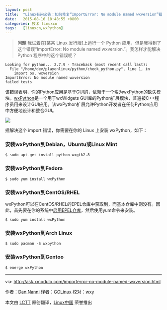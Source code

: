 ```yaml
---
layout: post
title:	"Linux有问必答：如何修复“ImportError: No module named wxversion”错误"
date:	2015-08-16 18:48:55 +0800 
categories:	技术 linuxcn 
tags:	[linuxcn,wxPython]
---
```




> 
> **问题** 我试着在[某某 Linux 发行版]上运行一个 Python 应用，但是我得到了这个错误“ImportError: No module named wxversion.”。我怎样才能解决 Python 程序中的这个错误呢？
> 
> 
> 



```
Looking for python... 2.7.9 - Traceback (most recent call last):
  File "/home/dev/playonlinux/python/check_python.py", line 1, in 
    import os, wxversion
ImportError: No module named wxversion
failed tests

```

该错误表明，你的Python应用是基于GUI的，依赖于一个名为wxPython的缺失模块。[wxPython](http://wxpython.org/)是一个用于wxWidgets GUI库的Python扩展模块，普遍被C++程序员用来设计GUI应用。该wxPython扩展允许Python开发者在任何Python应用中方便地设计和整合GUI。


![](/Asserts/Images//attachment/album/201508/16/184857decib29d9hhc7ion.jpg)


摇解决这个 import 错误，你需要在你的 Linux 上安装 wxPython，如下：


### 安装wxPython到Debian，Ubuntu或Linux Mint



```
$ sudo apt-get install python-wxgtk2.8

```

### 安装wxPython到Fedora



```
$ sudo yum install wxPython

```

### 安装wxPython到CentOS/RHEL


wxPython可以在CentOS/RHEL的EPEL仓库中获取到，而基本仓库中则没有。因此，首先要在你的系统中[启用EPEL仓库](/article-2324-1.html)，然后使用yum命令来安装。



```
$ sudo yum install wxPython 

```

### 安装wxPython到Arch Linux



```
$ sudo pacman -S wxpython 

```

### 安装wxPython到Gentoo



```
$ emerge wxPython 

```



---


via: <http://ask.xmodulo.com/importerror-no-module-named-wxversion.html>


作者：[Dan Nanni](http://ask.xmodulo.com/author/nanni) 译者：[GOLinux](https://github.com/GOLinux) 校对：[wxy](https://github.com/wxy)


本文由 [LCTT](https://github.com/LCTT/TranslateProject) 原创翻译，[Linux中国](https://linux.cn/) 荣誉推出

